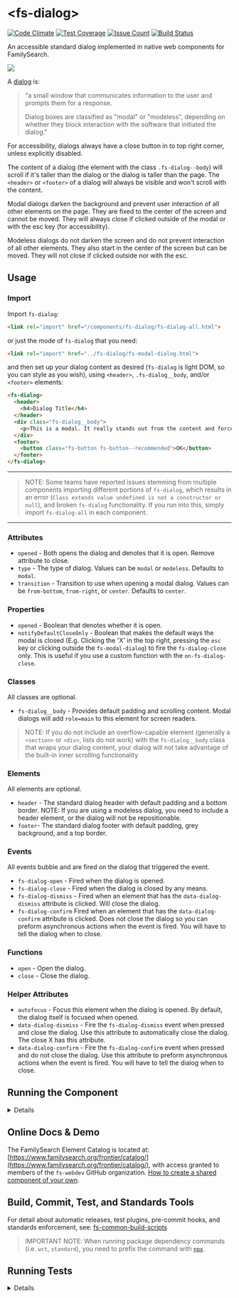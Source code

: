 # \<fs-dialog\>

[![Code Climate](https://codeclimate.com/repos/59f368e2098d8e028b000022/badges/0bc25c442f3c57feddae/gpa.svg)](https://codeclimate.com/repos/59f368e2098d8e028b000022/feed) [![Test Coverage](https://codeclimate.com/repos/59f368e2098d8e028b000022/badges/0bc25c442f3c57feddae/coverage.svg)](https://codeclimate.com/repos/59f368e2098d8e028b000022/coverage) [![Issue Count](https://codeclimate.com/repos/59f368e2098d8e028b000022/badges/0bc25c442f3c57feddae/issue_count.svg)](https://codeclimate.com/repos/59f368e2098d8e028b000022/feed) [![Build Status](https://travis-ci.org/fs-webdev/fs-dialog.svg?branch=master)](https://travis-ci.org/fs-webdev/fs-dialog)

An accessible standard dialog implemented in native web components for FamilySearch.

![](/../screenshots/modal.png?raw=true)

A [dialog](https://en.wikipedia.org/wiki/Dialog_box) is:

> "a small window that communicates information to the user and prompts them for a response.
>
> Dialog boxes are classified as "modal" or "modeless", depending on whether they block interaction with the software that initiated the dialog."

For accessibility, dialogs always have a close button in to top right corner, unless explicitly disabled.

The content of a dialog (the element with the class `.fs-dialog--body`) will scroll if it's taller than the dialog or the dialog is taller than the page. The `<header>` or `<footer>` of a dialog will always be visible and won't scroll with the content.

Modal dialogs darken the background and prevent user interaction of all other elements on the page. They are fixed to the center of the screen and cannot be moved. They will always close if clicked outside of the modal or with the <cmd>esc</cmd> key (for accessibility).

Modeless dialogs do not darken the screen and do not prevent interaction of all other elements. They also start in the center of the screen but can be moved. They will not close if clicked outside nor with the <cmd>esc</cmd>.

## Usage

### Import

Import `fs-dialog`:

```html
<link rel="import" href="/components/fs-dialog/fs-dialog-all.html">
```

or just the mode of `fs-dialog` that you need:

```html
<link rel="import" href="../fs-dialog/fs-modal-dialog.html">
```

and then set up your dialog content as desired (`fs-dialog` is light DOM, so you can style as you wish), using `<header>`, `.fs-dialog__body`, and/or `<footer>` elements:

```html
<fs-dialog>
  <header>
    <h4>Dialog Title</h4>
  </header>
  <div class="fs-dialog__body">
    <p>This is a modal. It really stands out from the content and forces the user to perform an action before they can continue.</p>
  </div>
  <footer>
    <button class="fs-button fs-button--recommended">OK</button>
  </footer>
</fs-dialog>
```

___

> NOTE: Some teams have reported issues stemming from multiple components importing different portions of `fs-dialog`, which results in an error (`Class extends value undefined is not a constructor or null`), and broken `fs-dialog` functionality. If you run into this, simply import `fs-dialog-all` in each component.

___

### Attributes

* `opened` - Both opens the dialog and denotes that it is open. Remove attribute to close.
* `type` - The type of dialog. Values can be `modal` or `modeless`. Defaults to `modal`.
* `transition` - Transition to use when opening a modal dialog. Values can be `from-bottom`, `from-right`, or `center`. Defaults to `center`.

### Properties

* `opened` - Boolean that denotes whether it is open.
* `notifyDefaultCloseOnly` - Boolean that makes the default ways the modal is closed (E.g. Clicking the 'X' in the top right, pressing the `esc` key or clicking outside the `fs-modal-dialog`) to fire the `fs-dialog-close` only. This is useful if you use a custom function with the `on-fs-dialog-close`.

### Classes

All classes are optional.

* `fs-dialog__body` - Provides default padding and scrolling content. Modal dialogs will add `role=main` to this element for screen readers.

> NOTE: If you do not include an overflow-capable element (generally a `<section>` or `<div>`, lists do not work) with the `fs-dialog__body` class that wraps your dialog content, your dialog will not take advantage of the built-in inner scrolling functionality

### Elements

All elements are optional.

* `header` - The standard dialog header with default padding and a bottom border. NOTE: If you are using a modeless dialog, you need to include a header element, or the dialog will not be repositionable.
* `footer`- The standard dialog footer with default padding, grey background, and a top border.

### Events

All events bubble and are fired on the dialog that triggered the event.

* `fs-dialog-open` - Fired when the dialog is opened.
* `fs-dialog-close` - Fired when the dialog is closed by any means.
* `fs-dialog-dismiss` - Fired when an element that has the `data-dialog-dismiss` attribute is clicked. Will close the dialog.
* `fs-dialog-confirm` Fired when an element that has the `data-dialog-confirm` attribute is clicked. Does not close the dialog so you can preform asynchronous actions when the event is fired. You will have to tell the dialog when to close.

### Functions

* `open` - Open the dialog.
* `close` - Close the dialog.

### Helper Attributes

* `autofocus` - Focus this element when the dialog is opened. By default, the dialog itself is focused when opened.
* `data-dialog-dismiss` - Fire the `fs-dialog-dismiss` event when pressed and close the dialog. Use this attribute to automatically close the dialog. The close X has this attribute.
* `data-dialog-confirm` - Fire the `fs-dialog-confirm` event when pressed and do not close the dialog. Use this attribute to preform asynchronous actions when the event is fired. You will have to tell the dialog when to close.

## Running the Component

<details>

1. (Once) Install or update the [Polymer CLI](https://www.npmjs.com/package/polymer-cli): ```npm i -g polymer-cli```
1. (Once) Install the [frontier-cli](https://github.com/fs-webdev/frontier-cli): ```npm i -g https://github.com/fs-webdev/frontier-cli```
1. Run `npm install` to get dependencies needed to set up the unit testing framework, useful commit hooks, and standards tools (`bower install` is also run as a post-install step).
1. Or (if you want to live dangerously) just run `bower install` to load all of the component's primary dependencies.
1. Run `polymer analyze > analysis.json` to initialize the docs page.

This component's auto-generated documentation is viewable by running:

```bash
frontier element serve
```

> NOTE: If you attempt to `frontier element serve` on a clean install, you will get an error, stating that the analysis.json file (used to populate the documentation page) does not exist. You can fix this by either running `frontier element serve -a`, or by auto-loading the demo page via:

```bash
frontier element serve -d
```

This component's demo page is viewable by running the above command.

</details>

## Online Docs & Demo

The FamilySearch Element Catalog is located at: [https://www.familysearch.org/frontier/catalog/](https://www.familysearch.org/frontier/catalog/), with access granted to members of the `fs-webdev` GitHub organization. [How to create a shared component of your own](https://www.familysearch.org/frontier/ui-components/creating-a-new-web-component/).

## Build, Commit, Test, and Standards Tools

For detail about automatic releases, test plugins, pre-commit hooks, and standards enforcement, see: [fs-common-build-scripts](https://github.com/fs-webdev/fs-common-build-scripts#)

> IMPORTANT NOTE: When running package dependency commands (i.e. `wct`, `standard`), you need to prefix the command with [`npx`](https://medium.com/@maybekatz/introducing-npx-an-npm-package-runner-55f7d4bd282b).

## Running Tests

<details>

This component is set up to be tested via [web-component-tester](https://github.com/Polymer/web-component-tester).

To run tests locally, run:

```bash
npm test
```

which will run the standards checks through `semistandard` and `stylelint`, and then the unit tests via `wct`.

```bash
npx wct --skip-plugin sauce
```

If you need to debug locally (keeping the browser open), run:

```bash
npx wct --skip-plugin sauce -p
```

or

```bash
polymer test --skip-plugin sauce --local chrome -p
```

If you want to run the full suite of SauceLabs browser tests, run:

```bash
npx wct test/index.html --configFile wct.conf.json  --sauce-username {USERNAME} --sauce-access-key {ACCESS_KEY}
```

> NOTE: You can export `SAUCE_USERNAME` and `SAUCE_ACCESS_KEY` in your `.bash_profile` to be able to simply run `npx wct` without needing additional options.

</details>
